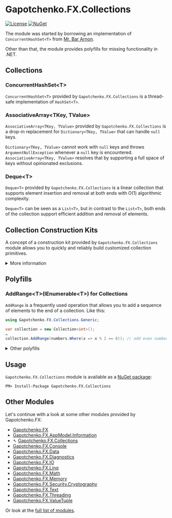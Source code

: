 ﻿# Gapotchenko.FX.Collections

[![License](https://img.shields.io/badge/license-MIT-green.svg)](../../../../LICENSE)
[![NuGet](https://img.shields.io/nuget/v/Gapotchenko.FX.Collections.svg)](https://www.nuget.org/packages/Gapotchenko.FX.Collections)

The module was started by borrowing an implementation of `ConcurrentHashSet<T>` from [Mr. Bar Arnon](https://github.com/i3arnon).

Other than that, the module provides polyfills for missing functionality in .NET.

## Collections

### ConcurrentHashSet&lt;T&gt;

`ConcurrentHashSet<T>` provided by `Gapotchenko.FX.Collections` is a thread-safe implementation of `HashSet<T>`.

### AssociativeArray&lt;TKey, TValue&gt;

`AssociativeArray<TKey, TValue>` provided by `Gapotchenko.FX.Collections` is a drop-in replacement for `Dictionary<TKey, TValue>` that can handle `null` keys.

`Dictionary<TKey, TValue>` cannot work with `null` keys and throws `ArgumentNullException` whenever a `null` key is encountered.
`AssociativeArray<TKey, TValue>` resolves that by supporting a full space of keys without opinionated exclusions.

### Deque&lt;T&gt;

`Deque<T>` provided by `Gapotchenko.FX.Collections` is a linear collection that supports element insertion and removal at both ends with O(1) algorithmic complexity.

`Deque<T>` can be seen as a `List<T>`, but in contrast to the `List<T>`, both ends of the collection support efficient addition and removal of elements.

## Collection Construction Kits

A concept of a construction kit provided by `Gapotchenko.FX.Collections` module allows you to quickly and reliably build customized collection primitives.

<details>
  <summary>More information</summary>

### ISet&lt;T&gt; Construction Kit 

For example, let's imagine that we need to build a custom implementation of `System.Collections.Generic.ISet<T>` collection.
In order to do that, we need to implement a plethora of methods such as `UnionWith`, `IntersectWith`, `ExceptWith` and so on just to begin with.
It gets complicated and nuanced quickly, while all we want is to build a simple custom `ISet<T>` implementation.

This is where the concept of a construction kit starts to shine.
In our case, instead of implementing `ISet<T>` interface directly, we just derive our implementation from the one provided by the corresponding construction kit:

```c#
using Gapotchenko.Collections.Generic.Kits;
using System.Collections;

class MyBitSet(int capacity) : SetKit<int>
{
    public override bool Contains(int item) => Bits[item];

    public override bool Add(int item) => ChangeBit(item, true);

    public override bool Remove(int item) => ChangeBit(item, false);

    bool ChangeBit(int item, bool value)
    {
        if (Bits[item] != value)
        {
            Bits[item] = value;

            if (value)
                ++m_Count;
            else
                --m_Count;

            return true;
        }
        else
        {
            return false;
        }
    }

    public override void Clear()
    {
        Bits.SetAll(false);
        m_Count = 0;
    }

    public override int Count => m_Count;

    int m_Count;

    public override IEnumerator<int> GetEnumerator()
    {
        for (int i = 0, count = Bits.Count; i < count; ++i)
            if (Bits[i])
                yield return i;
    }

    internal BitArray Bits = new(capacity);
}
```

We implemented just several abstract methods and got a fully functional `ISet<T>` implementation.
All the remaining implementation details are covered by the construction kit our class is derived from.

Mind you, a generic implementation does not mean inefficient.
If we have a more optimized way to do some operation, we just override the corresponding method:

```c#
class MyAcceleratedBitSet(int capacity) : MyBitSet(capacity)
{
    public override bool Overlaps(IEnumerable<int> other)
    {
        if (other is MyBitSet bitSet)
            return Bits.And(bitSet.Bits).HasAnySet();
        else
            return base.Overlaps(other);
    }

    public override void IntersectWith(IEnumerable<int> other)
    {
        if (other is MyBitSet bitSet)
            Bits = Bits.And(bitSet.Bits);
        else
            base.IntersectWith(other);
    }

    public override void UnionWith(IEnumerable<int> other)
    {
        if (other is MyBitSet bitSet)
            Bits = Bits.Or(bitSet.Bits);
        else
            base.UnionWith(other);
    }

    public override void ExceptWith(IEnumerable<int> other)
    {
        if (other is MyBitSet bitSet)
            Bits = Bits.And(bitSet.Bits.Not());
        else
            base.ExceptWith(other);
    }

    public override void SymmetricExceptWith(IEnumerable<int> other)
    {
        if (other is MyBitSet bitSet)
            Bits = Bits.Xor(bitSet.Bits);
        else
            base.UnionWith(other);
    }

    public override bool SetEquals(IEnumerable<int> other)
    {
        if (other is MyBitSet bitSet)
            return bitSet.Bits.Xor(bitSet.Bits).HasAnySet();
        else
            return base.SetEquals(other);
    }
}
```

Given that `BitVector` operations are hardware-accelerated in all modern .NET versions,
it quickly boils down from a generic `ISet<T>` implementation down to highly-optimized AVX and SSE instructions provided by the CPU.
What a ride just within several lines of code.

</details>

## Polyfills

### AddRange&lt;T&gt;(IEnumerable&lt;T&gt;) for Collections

`AddRange` is a frequently used operation that allows you to add a sequence of elements to the end of a collection.
Like this:

``` csharp
using Gapotchenko.FX.Collections.Generic;

var collection = new Collection<int>();
…
collection.AddRange(numbers.Where(x => x % 2 == 0)); // add even numbers
```

<details>
  <summary>Other polyfills</summary>

### KeyValuePair Polyfill

.NET provides a versatile `KeyValuePair<TKey, TValue>` struct and suggests a default way for its instantiation:

``` csharp
new KeyValuePair<TKey, TValue>(key, value)
```

Which is, well, not handy as it often comes to this:

``` csharp
new KeyValuePair<BindingManagerDataErrorEventHandler, ICom2PropertyPageDisplayService>(key, value)
```

`Gapotchenko.FX.Collections` provides a better way to instantiate a `KeyValuePair<TKey, TValue>` struct:

``` csharp
using Gapotchenko.FX.Collections.Generic;

KeyValuePair.Create(key, value)
```

It leverages the automatic type inference provided by some .NET languages like C#.

#### Deconstruction

`Gapotchenko.FX.Collections` module comes with a function for `KeyValuePair<TKey, TValue>` deconstruction, so you can write this:

``` csharp
using Gapotchenko.FX.Collections.Generic;

void ProcessMap(IDictionary<string, int> map)
{
    foreach (var (key, value) in map)
    {
        …
    }
}
```

instead of a more verbose variant:

``` csharp
void ProcessMap(IDictionary<string, int> map)
{
    foreach (var i in map)
    {
        var key = i.Key;
        var value = i.Value;
        …
    }
}
```

A little detail, but sometimes it matters a lot when you are amid the heat of the code.

### PriorityQueue Polyfill

`PriorityQueue<TElement, TPriority>` provided by `Gapotchenko.FX.Collections` module is an implementation of the prioritized queue available in .NET 6.0+.
The polyfill makes it available to all other supported .NET versions.

</details>

## Usage

`Gapotchenko.FX.Collections` module is available as a [NuGet package](https://nuget.org/packages/Gapotchenko.FX.Collections):

```
PM> Install-Package Gapotchenko.FX.Collections
```

## Other Modules

Let's continue with a look at some other modules provided by Gapotchenko.FX:

- [Gapotchenko.FX](../Gapotchenko.FX)
- [Gapotchenko.FX.AppModel.Information](../Gapotchenko.FX.AppModel.Information)
- &#x27B4; [Gapotchenko.FX.Collections](../Gapotchenko.FX.Collections)
- [Gapotchenko.FX.Console](../Gapotchenko.FX.Console)
- [Gapotchenko.FX.Data](../Data/Encoding/Gapotchenko.FX.Data.Encoding)
- [Gapotchenko.FX.Diagnostics](../Gapotchenko.FX.Diagnostics.CommandLine)
- [Gapotchenko.FX.IO](../Gapotchenko.FX.IO)
- [Gapotchenko.FX.Linq](../Gapotchenko.FX.Linq)
- [Gapotchenko.FX.Math](../Gapotchenko.FX.Math)
- [Gapotchenko.FX.Memory](../Gapotchenko.FX.Memory)
- [Gapotchenko.FX.Security.Cryptography](../Gapotchenko.FX.Security.Cryptography)
- [Gapotchenko.FX.Text](../Gapotchenko.FX.Text)
- [Gapotchenko.FX.Threading](../Gapotchenko.FX.Threading)
- [Gapotchenko.FX.ValueTuple](../Gapotchenko.FX.ValueTuple)

Or look at the [full list of modules](..#available-modules).
